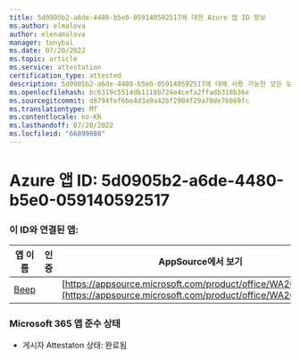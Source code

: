 ```yaml
---
title: 5d0905b2-a6de-4480-b5e0-059140592517에 대한 Azure 앱 ID 정보
ms.author: elmalova
author: elenamalova
manager: tonybal
ms.date: 07/20/2022
ms.topic: article
ms.service: attestation
certification_type: attested
description: 5d0905b2-a6de-4480-b5e0-059140592517에 대해 사용 가능한 모든 보안 및 규정 준수 정보입니다.
ms.openlocfilehash: bc6319c5514db1118b724e4cefa2ffadb318b36e
ms.sourcegitcommit: d8794fef6be4d3a9a42bf2904f29a70de76069fc
ms.translationtype: MT
ms.contentlocale: ko-KR
ms.lasthandoff: 07/20/2022
ms.locfileid: "66899088"
---
```

# <a name="azure-app-id-5d0905b2-a6de-4480-b5e0-059140592517"></a>Azure 앱 ID: 5d0905b2-a6de-4480-b5e0-059140592517


### <a name="apps-associated-with-this-id"></a>이 ID와 연결된 앱:
| **앱 이름** | **인증** | **AppSource에서 보기** |
|--------------|---------------|-----------------------|
| [Beep](../forward/WA200004364.md) |  | [https://appsource.microsoft.com/product/office/WA200004364](https://appsource.microsoft.com/product/office/WA200004364) |

### <a name="microsoft-365-app-compliance-status"></a>Microsoft 365 앱 준수 상태
- 게시자 Attestaton 상태: 완료됨

